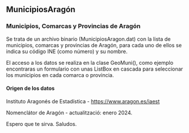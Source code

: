 ## MunicipiosAragón

### Municipios, Comarcas y Provincias de Aragón

Se trata de un archivo binario (MunicipiosAragon.dat) con la lista
de municipios, comarcas y provincias de Aragón, para cada uno de ellos
se indica su código INE (como número) y su nombre.

El acceso a los datos se realiza en la clase GeoMuni(), como ejemplo encontraras
un formulario con unas ListBox en cascada para seleccionar los municipios
en cada comarca o provincia. 

#### Origen de los datos
Instituto Aragonés de Estadística - <https://www.aragon.es/iaest>

Nomenclátor de Aragón - actualització: enero 2024.

Espero que te sirva. Saludos.